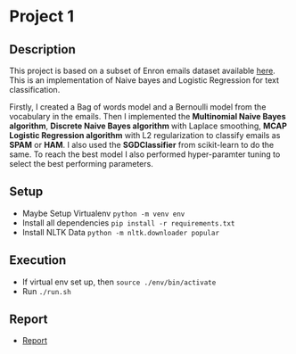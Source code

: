 # Project 1

## Description

This project is based on a subset of Enron emails dataset available [here](https://www.cs.cmu.edu/~./enron/). This is an implementation of Naive bayes and Logistic Regression for text classification.

Firstly, I created a Bag of words model and a Bernoulli model from the vocabulary in the emails. Then I implemented the **Multinomial Naive Bayes algorithm**, **Discrete Naive Bayes algorithm** with Laplace smoothing, **MCAP Logistic Regression algorithm** with L2 regularization to classify emails as **SPAM** or **HAM**. I also used the **SGDClassifier** from scikit-learn to do the same. To reach the best model I also performed hyper-paramter tuning to select the best performing parameters.


## Setup

- Maybe Setup Virtualenv `python -m venv env`
- Install all dependencies `pip install -r requirements.txt`
- Install NLTK Data `python -m nltk.downloader popular`

## Execution

- If virtual env set up, then `source ./env/bin/activate`
- Run `./run.sh`

## Report

- [Report](./Report.pdf)
